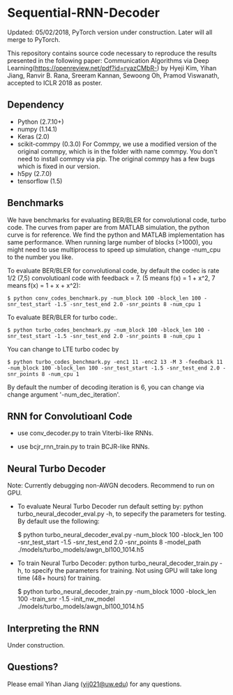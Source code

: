 # Sequential-RNN-Decoder
Updated: 05/02/2018, PyTorch version under construction. Later will all merge to PyTorch.

This repository contains source code necessary to reproduce the results presented in the following paper:
Communication Algorithms via Deep Learning(https://openreview.net/pdf?id=ryazCMbR-) by Hyeji Kim, Yihan Jiang, Ranvir B. Rana, Sreeram Kannan, Sewoong Oh, Pramod Viswanath, accepted to ICLR 2018 as poster.

## Dependency
- Python (2.7.10+)
- numpy (1.14.1)
- Keras (2.0)
- scikit-commpy (0.3.0) For Commpy, we use a modified version of the original commpy, which is in the folder with name commpy. You don't need to install commpy via pip. The original commpy has a few bugs which is fixed in our version.
- h5py (2.7.0)
- tensorflow (1.5)

## Benchmarks
We have benchmarks for evaluating BER/BLER for convolutional code, turbo code. 
The curves from paper are from MATLAB simulation, the python curve is for reference. We find the python and MATLAB implementation has same performance.
When running large number of blocks (>1000), you might need to use multiprocess to speed up simulation, change -num_cpu to the number you like.

To evaluate BER/BLER for convolutional code, by default the codec is rate 1/2 (7,5) convolutioanl code with feedback = 7. (5 means f(x) = 1 + x^2, 7 means f(x)  = 1 + x + x^2):

    $ python conv_codes_benchmark.py -num_block 100 -block_len 100 -snr_test_start -1.5 -snr_test_end 2.0 -snr_points 8 -num_cpu 1

To evaluate BER/BLER for turbo code:. 

    $ python turbo_codes_benchmark.py -num_block 100 -block_len 100 -snr_test_start -1.5 -snr_test_end 2.0 -snr_points 8 -num_cpu 1

You can change to LTE turbo codec by

    $ python turbo_codes_benchmark.py -enc1 11 -enc2 13 -M 3 -feedback 11 -num_block 100 -block_len 100 -snr_test_start -1.5 -snr_test_end 2.0 -snr_points 8 -num_cpu 1
    
By default the number of decoding iteration is 6, you can change via change argument '-num_dec_iteration'.

## RNN for Convolutioanl Code 
- use conv_decoder.py to train Viterbi-like RNNs. 
 
- use bcjr_rnn_train.py to train BCJR-like RNNs.

## Neural Turbo Decoder
Note: Currently debugging non-AWGN decoders. Recommend to run on GPU. 

- To evaluate Neural Turbo Decoder run default setting by:
python turbo_neural_decoder_eval.py -h, to sepecify the parameters for testing. By default use the following:

    $ python turbo_neural_decoder_eval.py -num_block 100 -block_len 100 -snr_test_start -1.5 -snr_test_end 2.0 -snr_points 8 -model_path ./models/turbo_models/awgn_bl100_1014.h5 

- To train Neural Turbo Decoder:
python turbo_neural_decoder_train.py -h, to specify the parameters for training. Not using GPU will take long time (48+ hours) for training.

    $ python turbo_neural_decoder_train.py -num_block 1000 -block_len 100 -train_snr -1.5  -init_nw_model ./models/turbo_models/awgn_bl100_1014.h5 

## Interpreting the RNN
Under construction. 

## Questions?
Please email Yihan Jiang (yij021@uw.edu) for any questions.
